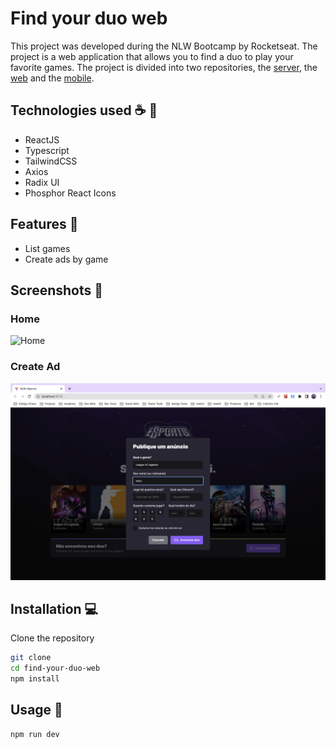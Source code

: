 # Find your duo web

This project was developed during the NLW Bootcamp by Rocketseat. The project is a web application that allows you to find a duo to play your favorite games. The project is divided into two repositories, the [server](https://github.com/gihoekveld/find-your-duo-server), the [web](https://github.com/gihoekveld/find-your-duo-web) and the [mobile](https://github.com/gihoekveld/find-your-duo-mobile).

## Technologies used ☕️ 🐍

- ReactJS
- Typescript
- TailwindCSS
- Axios
- Radix UI
- Phosphor React Icons

## Features 🚀

- List games
- Create ads by game

## Screenshots 📸

### Home
![Home](public/screen_shot_home.png)

### Create Ad
![Create Ad](public/screen_shot_create_ad.png)

## Installation 💻

Clone the repository

```bash
git clone
cd find-your-duo-web
npm install
```

## Usage 📖

```bash
npm run dev
```